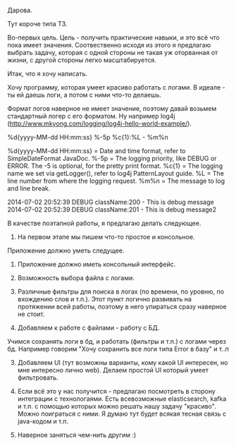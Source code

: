 Дарова. 

Тут короче типа ТЗ. 

Во-первых цель. 
Цель - получить практические навыки, и это всё что пока имеет значения. 
Соотвественно исходя из этого я предлагаю выбрать задачу, которая с одной стороны 
не такая уж оторванная от жизни, с другой стороны легко масштабируется. 

Итак, что я хочу написать. 

Хочу программу, которая умеет красиво работать с логами. В идеале - ты ей даешь логи, а потом с ними что-то делаешь. 

Формат логов наверное не имеет значение, поэтому давай возьмем стандартный логер с его форматом. Ну например log4j (http://www.mkyong.com/logging/log4j-hello-world-example/). 

%d{yyyy-MM-dd HH:mm:ss} %-5p %c{1}:%L - %m%n

%d{yyyy-MM-dd HH:mm:ss} = Date and time format, refer to SimpleDateFormat JavaDoc.
%-5p = The logging priority, like DEBUG or ERROR. The -5 is optional, for the pretty print format.
%c{1} = The logging name we set via getLogger(), refer to log4j PatternLayout guide.
%L = The line number from where the logging request.
%m%n = The message to log and line break.

2014-07-02 20:52:39 DEBUG className:200 - This is debug message
2014-07-02 20:52:39 DEBUG className:201 - This is debug message2


В качестве поэтапной работы, я предлагаю делать следующее. 

1)  На первом этапе мы пишем что-то простое и консольное. 

Приложение должно уметь следущее. 

1) Приложение должно иметь консольный интерфейс.
2) Возможность выбора файла с логами.
3) Различные фильтры для поиска в логах  (по времени, по уровню, по вхождению слов и т.п.). 
Этот пункт логично развивать на протяжении всей работы, поэтому в него упираться сразу наверное не стоит.

2) Добавляем к работе с файлами - работу с БД. 

Учимся сохранять логи в бд, и работать (фильтры и т.п.) с логами через бд.  Например говорим "Хочу сохранить все логи типа Error в базу" и т..п

3) Добавляем UI (тут возможны варианты, кому какой UI интересен, но мне интересно лично web). Делаем простой UI который умеет фильтровать.

4) Если всё это у нас получится - предлагаю посмотреть в сторону интеграции с технологаями.
Есть всевозможные elasticsearch, kafka и т.п. с помощью которых можно решать нашу задачу "красиво". Можно поиграться с ними. Я думаю тут будет всякая тесная связь с java-кодом и т.п. 

5) Наверное заняться чем-нить другим :)

